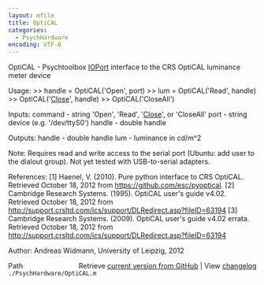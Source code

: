 ```yaml
---
layout: mfile
title: OptiCAL
categories:
  - PsychHardware
encoding: UTF-8
---
```


OptiCAL - Psychtoolbox [IOPort](/docs/IOPort) interface to the CRS OptiCAL luminance
          meter device

Usage:
  \>\> handle = OptiCAL\('Open', port\)
  \>\> lum = OptiCAL\('Read', handle\)
  \>\> OptiCAL\('[Close](/docs/Close)', handle\)
  \>\> OptiCAL\('CloseAll'\)

Inputs:
  command   - string 'Open', 'Read', '[Close](/docs/Close)', or 'CloseAll'
  port      - string device \(e.g. '/dev/ttyS0'\)
  handle    - double handle

Outputs:
  handle    - double handle
  lum       - luminance in cd/m^2

Note:
  Requires read and write access to the serial port \(Ubuntu: add user to
  the dialout group\). Not yet tested with USB-to-serial adapters.

References:
  \[1\] Haenel, V. \(2010\). Pure python interface to CRS OptiCAL. Retrieved
      October 18, 2012 from https://github.com/esc/pyoptical.
  \[2\] Cambridge Research Systems. \(1995\). OptiCAL user's guide v4.02.
      Retrieved October 18, 2012 from
    http://support.crsltd.com/ics/support/DLRedirect.asp?fileID=63194
  \[3\] Cambridge Research Systems. \(2009\). OptiCAL user's guide v4.02
      errata. Retrieved October 18, 2012 from
    http://support.crsltd.com/ics/support/DLRedirect.asp?fileID=63194

Author: Andreas Widmann, University of Leipzig, 2012


<div class="code_header" style="text-align:right;">
  <span style="float:left;">Path&nbsp;&nbsp;</span> <span class="counter">Retrieve <a href=
  "https://raw.github.com/Psychtoolbox-3/Psychtoolbox-3/beta/./PsychHardware/OptiCAL.m">current version from GitHub</a> | View <a href=
  "https://github.com/Psychtoolbox-3/Psychtoolbox-3/commits/beta/./PsychHardware/OptiCAL.m">changelog</a></span>
</div>
<div class="code">
  <code>./PsychHardware/OptiCAL.m</code>
</div>
